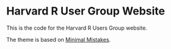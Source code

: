 # Harvard R User Group Website

This is the code for the Harvard R Users Group website. 

The theme is based on [Minimal Mistakes](https://github.com/mmistakes/minimal-mistakes).
